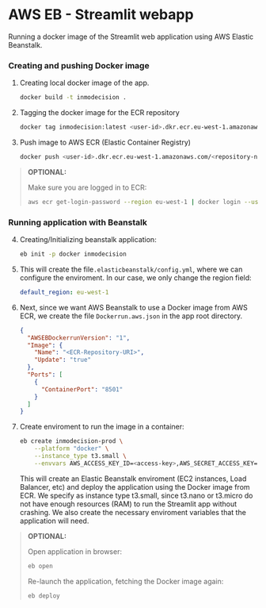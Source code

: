 # AWS EB - Streamlit webapp
Running a docker image of the Streamlit web application using AWS Elastic Beanstalk.

### Creating and pushing Docker image 

1. Creating local docker image of the app.
    ```bash
    docker build -t inmodecision .
    ```
2. Tagging the docker image for the ECR repository
    ```bash
    docker tag inmodecision:latest <user-id>.dkr.ecr.eu-west-1.amazonaws.com/<repository-name>
    ```
3. Push image to AWS ECR (Elastic Container Registry)
    ```bash
    docker push <user-id>.dkr.ecr.eu-west-1.amazonaws.com/<repository-name>
    ```

> **OPTIONAL:**
> 
> Make sure you are logged in to ECR:
> ```bash
> aws ecr get-login-password --region eu-west-1 | docker login --username AWS --password-stdin <user-id>.dkr.ecr.eu-west-1.amazonaws.com
> ```

### Running application with Beanstalk

4. Creating/Initializing beanstalk application:
    ```bash
    eb init -p docker inmodecision
    ```
5. This will create the file```.elasticbeanstalk/config.yml```, where we can configure the enviroment. In our case, we only change the region field:
    ```yml
    default_region: eu-west-1
    ```
6. Next, since we want AWS Beanstalk to use a Docker image from AWS ECR, we create the file ```Dockerrun.aws.json``` in the app root directory. 
    ```json
    {
      "AWSEBDockerrunVersion": "1",
      "Image": {
        "Name": "<ECR-Repository-URI>",
        "Update": "true"
      },
      "Ports": [
        {
          "ContainerPort": "8501"
        }
      ]
    }
    ```

7. Create enviroment to run the image in a container:
    ```bash
    eb create inmodecision-prod \
        --platform "docker" \
        --instance_type t3.small \
        --envvars AWS_ACCESS_KEY_ID=<access-key>,AWS_SECRET_ACCESS_KEY=<secret-access-key>,AWS_REGION=eu-west-1,S3_BUCKET=stream-worker-files
    ```
    This will create an Elastic Beanstalk enviroment (EC2 instances, Load Balancer, etc) and deploy the application using the Docker image from ECR. We specify as instance type t3.small, since t3.nano or t3.micro do not have enough resources (RAM) to run the Streamlit app without crashing. We also create the necessary enviroment variables that the application will need.

> **OPTIONAL:** 
>
> Open application in browser:
> ```bash
> eb open
> ```
> Re-launch the application, fetching the Docker image again:
> ```bash
> eb deploy
> ```

